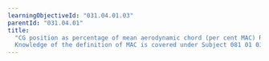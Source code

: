 ```yaml
---
learningObjectiveId: "031.04.01.03"
parentId: "031.04.01"
title:
  "CG position as percentage of mean aerodynamic chord (per cent MAC) Remark:
  Knowledge of the definition of MAC is covered under Subject 081 01 01 05."
---
```

